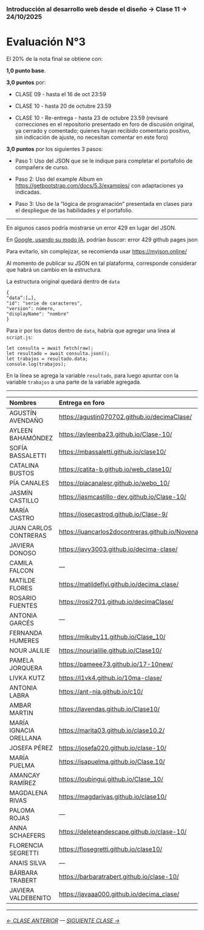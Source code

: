 ### Introducción al desarrollo web desde el diseño → Clase 11 → 24/10/2025

# Evaluación N°3

El 20% de la nota final se obtiene con: 

**1,0 punto base**.

**3,0 puntos** por:

- CLASE 09 - hasta el 16 de oct 23:59

- CLASE 10 - hasta 20 de octubre 23.59 

- CLASE 10 - Re-entrega - hasta 23 de octubre 23.59 (revisaré correcciones en el repositorio presentado en foro de discusión original, ya cerrado y comentado; quienes hayan recibido comentario positivo, sin indicación de ajuste, no necesitan comentar en este foro)

**3,0 puntos** por los siguientes 3 pasos: 

- Paso 1: Uso del JSON que se le indique para completar el portafolio de compañerx de curso.

- Paso 2: Uso del example Album en https://getbootstrap.com/docs/5.3/examples/ con adaptaciones ya indicadas.

- Paso 3: Uso de la “lógica de programación” presentada en clases para el despliegue de las habilidades y el portafolio.


- - - - - - - 

En algunos casos podría mostrarse un error 429 en lugar del JSON.

En [Google, usando su modo IA](https://www.google.com/), podrían *buscar*: error 429 github pages json

Para evitarlo, sin complejizar, se recomienda usar https://myjson.online/

Al momento de publicar su JSON en tal plataforma, corresponde considerar que habrá un cambio en la estructura.

La estructura original quedará dentro de `data` 

```
{
"data”:[…],
"id": "serie de caracteres",
"version": número,
"displayName": "nombre"
}
```

Para ir por los datos dentro de `data`, habría que agregar una línea al `script.js`:

```
let consulta = await fetch(raw);
let resultado = await consulta.json();
let trabajos = resultado.data;
console.log(trabajos);
```

En la línea se agrega la variable `resultado`, para luego apuntar con la variable `trabajos` a una parte de la variable agregada.

- - - - - - - 

|	Nombres		|	Entrega en foro	|
|	:-------------		|	:---------	|
|	AGUSTÍN	AVENDAÑO	|	https://agustin070702.github.io/decimaClase/	|
|	AYLEEN	BAHAMÓNDEZ	|	https://ayleenba23.github.io/Clase-10/	|
|	SOFÍA	BASSALETTI	|	https://mbassaletti.github.io/clase10/	|
|	CATALINA	BUSTOS	|	https://catita-b.github.io/web_clase10/	|
|	PÍA	CANALES	|	https://piacanalesr.github.io/webo_10/	|
|	JASMÍN	CASTILLO	|	https://jasmcastillo-dev.github.io/Clase-10/	|
|	MARÍA	CASTRO	|	https://josecastrod.github.io/Clase-9/	|
|	JUAN CARLOS	CONTRERAS	|	https://juancarlos2docontreras.github.io/NovenaClase/	|
|	JAVIERA	DONOSO	|	https://javy3003.github.io/decima-clase/	|
|	CAMILA	FALCON	|	—	|
|	MATILDE	FLORES	|	https://matildeflvi.github.io/decima_clase/	|
|	ROSARIO	FUENTES	|	https://rosi2701.github.io/decimaClase/	|
|	ANTONIA	GARCÉS	|	—	|
|	FERNANDA	HUMERES	|	https://mikuby11.github.io/Clase_10/	|
|	NOUR	JALILIE	|	https://nourjalilie.github.io/Clase10/	|
|	PAMELA	JORQUERA	|	https://pameee73.github.io/17-10new/	|
|	LIVKA	KUTZ	|	https://l1vk4.github.io/10ma-clase/	|
|	ANTONIA	LABRA	|	https://ant-nia.github.io/c10/	|
|	AMBAR	MARTIN	|	https://lavendas.github.io/Clase10/	|
|	MARÍA	IGNACIA ORELLANA	|	https://marita03.github.io/clase10.2/	|
|	JOSEFA	PÉREZ	|	https://josefa020.github.io/clase-10/	|
|	MARÍA	PUELMA	|	https://isapuelma.github.io/Clase.10/	|
|	AMANCAY	RAMÍREZ	|	https://loubingui.github.io/Clase_10/	|
|	MAGDALENA	RIVAS	|	https://magdarivas.github.io/clase10/	|
|	PALOMA	ROJAS	|	—	|
|	ANNA	SCHAEFERS	|	https://deleteandescape.github.io/clase-10/	|
|	FLORENCIA	SEGRETTI	|	https://flosegretti.github.io/clase10/	|
|	ANAIS	SILVA	|	—	|
|	BÁRBARA	TRABERT	|	https://barbaratrabert.github.io/clase-10/	|
|	JAVIERA	VALDEBENITO	|	https://javaaa000.github.io/decima_clase/	|



- - - - - - - 

###### [← CLASE ANTERIOR](https://github.com/profesorfaco/opr/tree/main/clase-10) — [SIGUIENTE CLASE →](https://github.com/profesorfaco/opr/tree/main/clase-13)
